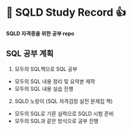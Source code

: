 # :star_struck: SQLD Study Record :+1: 

**SQLD 자격증을 위한 공부 repo**   

## SQL 공부 계획
1. 모두의 SQL책으로 SQL 공부
  - 모두의 SQL 내용 정리 및 요약본 제작
  - 모두의 SQL 내용 실습 진행
2. SQLD 노랑이 (SQL 자격검정 실전 문제집 책)
  - 모두의 SQL로 기른 실력으로 SQLD 시험 준비
  - 모두의 SQL과 같은 방식으로 공부 진행
